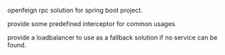 openfeign rpc solution for spring boot project.

provide some predefined interceptor for common usages.

provide a loadbalancer to use as a fallback solution if no service can be found.
